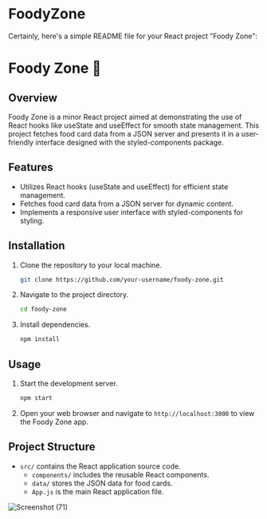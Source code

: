 # FoodyZone
Certainly, here's a simple README file for your React project "Foody Zone":

# Foody Zone 🍔

## Overview

Foody Zone is a minor React project aimed at demonstrating the use of React hooks like useState and useEffect for smooth state management. This project fetches food card data from a JSON server and presents it in a user-friendly interface designed with the styled-components package.

## Features

- Utilizes React hooks (useState and useEffect) for efficient state management.
- Fetches food card data from a JSON server for dynamic content.
- Implements a responsive user interface with styled-components for styling.

## Installation

1. Clone the repository to your local machine.

   ```bash
   git clone https://github.com/your-username/foody-zone.git
   ```

2. Navigate to the project directory.

   ```bash
   cd foody-zone
   ```

3. Install dependencies.

   ```bash
   npm install
   ```

## Usage

1. Start the development server.

   ```bash
   npm start
   ```

2. Open your web browser and navigate to `http://localhost:3000` to view the Foody Zone app.

## Project Structure

- `src/` contains the React application source code.
  - `components/` includes the reusable React components.
  - `data/` stores the JSON data for food cards.
  - `App.js` is the main React application file.

![Screenshot (71)](https://github.com/ritika789/FoodyZone/assets/83690198/e071689d-787c-4f3d-b8d0-f58e2737480b)
